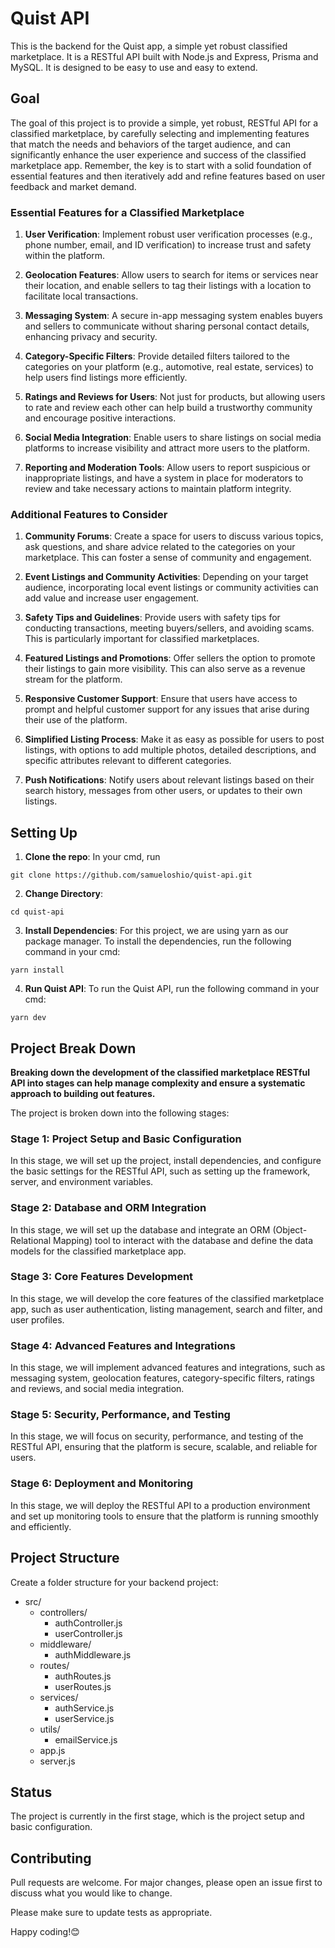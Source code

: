# Quist API

This is the backend for the Quist app, a simple yet robust classified marketplace. It is a RESTful API built with Node.js and Express, Prisma and MySQL. It is designed to be easy to use and easy to extend.

## Goal
The goal of this project is to provide a simple, yet robust, RESTful API for a classified marketplace, by carefully selecting and implementing features that match the needs and behaviors of the target audience, and can significantly enhance the user experience and success of the classified marketplace app. Remember, the key is to start with a solid foundation of essential features and then iteratively add and refine features based on user feedback and market demand. 


### Essential Features for a Classified Marketplace

1. **User Verification**: Implement robust user verification processes (e.g., phone number, email, and ID verification) to increase trust and safety within the platform.

2. **Geolocation Features**: Allow users to search for items or services near their location, and enable sellers to tag their listings with a location to facilitate local transactions.

3. **Messaging System**: A secure in-app messaging system enables buyers and sellers to communicate without sharing personal contact details, enhancing privacy and security.

4. **Category-Specific Filters**: Provide detailed filters tailored to the categories on your platform (e.g., automotive, real estate, services) to help users find listings more efficiently.

5. **Ratings and Reviews for Users**: Not just for products, but allowing users to rate and review each other can help build a trustworthy community and encourage positive interactions.

6. **Social Media Integration**: Enable users to share listings on social media platforms to increase visibility and attract more users to the platform.

7. **Reporting and Moderation Tools**: Allow users to report suspicious or inappropriate listings, and have a system in place for moderators to review and take necessary actions to maintain platform integrity.

### Additional Features to Consider

1. **Community Forums**: Create a space for users to discuss various topics, ask questions, and share advice related to the categories on your marketplace. This can foster a sense of community and engagement.

2. **Event Listings and Community Activities**: Depending on your target audience, incorporating local event listings or community activities can add value and increase user engagement.

3. **Safety Tips and Guidelines**: Provide users with safety tips for conducting transactions, meeting buyers/sellers, and avoiding scams. This is particularly important for classified marketplaces.

4. **Featured Listings and Promotions**: Offer sellers the option to promote their listings to gain more visibility. This can also serve as a revenue stream for the platform.

5. **Responsive Customer Support**: Ensure that users have access to prompt and helpful customer support for any issues that arise during their use of the platform.

6. **Simplified Listing Process**: Make it as easy as possible for users to post listings, with options to add multiple photos, detailed descriptions, and specific attributes relevant to different categories.

7. **Push Notifications**: Notify users about relevant listings based on their search history, messages from other users, or updates to their own listings.

## Setting Up

1. **Clone the repo**: In your cmd, run 

```shell
git clone https://github.com/samueloshio/quist-api.git
```
2. **Change Directory**:

```shell
cd quist-api
```

3. **Install Dependencies**:
For this project, we are using yarn as our package manager. To install the dependencies, run the following command in your cmd:

```shell
yarn install
```
4. **Run Quist API**:
To run the Quist API, run the following command in your cmd:

```shell
yarn dev
```

## Project Break Down

**Breaking down the development of the classified marketplace RESTful API into stages can help manage complexity and ensure a systematic approach to building out features.**

The project is broken down into the following stages:

### Stage 1: Project Setup and Basic Configuration
In this stage, we will set up the project, install dependencies, and configure the basic settings for the RESTful API, such as setting up the framework, server, and environment variables.

### Stage 2: Database and ORM Integration
In this stage, we will set up the database and integrate an ORM (Object-Relational Mapping) tool to interact with the database and define the data models for the classified marketplace app.

### Stage 3: Core Features Development
In this stage, we will develop the core features of the classified marketplace app, such as user authentication, listing management, search and filter, and user profiles.

### Stage 4: Advanced Features and Integrations
In this stage, we will implement advanced features and integrations, such as messaging system, geolocation features, category-specific filters, ratings and reviews, and social media integration.


### Stage 5: Security, Performance, and Testing
In this stage, we will focus on security, performance, and testing of the RESTful API, ensuring that the platform is secure, scalable, and reliable for users.


### Stage 6: Deployment and Monitoring
In this stage, we will deploy the RESTful API to a production environment and set up monitoring tools to ensure that the platform is running smoothly and efficiently.

## Project Structure

Create a folder structure for your backend project:

- src/
  - controllers/
    - authController.js
    - userController.js
  - middleware/
    - authMiddleware.js
  - routes/
    - authRoutes.js
    - userRoutes.js
  - services/
    - authService.js
    - userService.js
  - utils/
    - emailService.js
  - app.js
  - server.js

## Status
The project is currently in the first stage, which is the project setup and basic configuration.

## Contributing
Pull requests are welcome. For major changes, please open an issue first to discuss what you would like to change.

Please make sure to update tests as appropriate.

Happy coding!😊

